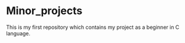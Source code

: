 # Minor_projects
This is my first repository which contains my project as a beginner in C language.
